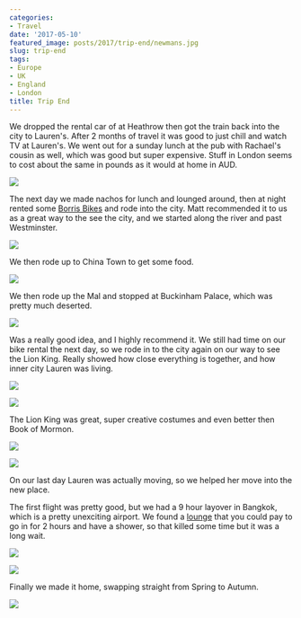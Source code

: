 ```yaml
---
categories:
- Travel
date: '2017-05-10'
featured_image: posts/2017/trip-end/newmans.jpg
slug: trip-end
tags:
- Europe
- UK
- England
- London
title: Trip End
---
```


We dropped the rental car of at Heathrow then got the train back into the city to Lauren's.
After 2 months of travel it was good to just chill and watch TV at Lauren's.
We went out for a sunday lunch at the pub with Rachael's cousin as well, which was good but super expensive.
Stuff in London seems to cost about the same in pounds as it would at home in AUD.

![](newmans.jpg "")

The next day we made nachos for lunch and lounged around, then at night rented some [Borris Bikes](https://tfl.gov.uk/modes/cycling/santander-cycles) and rode into the city.
Matt recommended it to us as a great way to the see the city, and we started along the river and past Westminster.

![](westminster.jpg "")

We then rode up to China Town to get some food.

![](chinatown.jpg "")

We then rode up the Mal and stopped at Buckinham Palace, which was pretty much deserted.

![](gate.jpg "")

Was a really good idea, and I highly recommend it. We still had time on our bike rental the next day, so we rode in to the city again on our way to see the Lion King. Really showed how close everything is together, and how inner city Lauren was living.

![](albert.jpg "")

![](eye.jpg "")

The Lion King was great, super creative costumes and even better then Book of Mormon.

![](lion-king1.jpg "")

![](lion-king2.jpg "")

On our last day Lauren was actually moving, so we helped her move into the new place.

The first flight was pretty good, but we had a 9 hour layover in Bangkok, which is a pretty unexciting airport. We found a [lounge](https://goo.gl/maps/MN9TN6E45542) that you could pay to go in for 2 hours and have a shower, so that killed some time but it was a long wait.

![](airport.jpg "")

![](plane.jpg "")

Finally we made it home, swapping straight from Spring to Autumn.

![](home.jpg "")